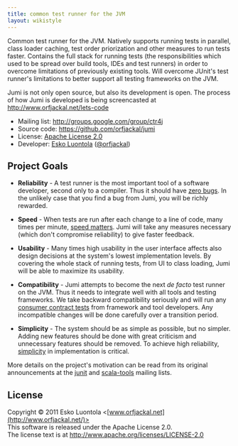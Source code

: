 ```yaml
---
title: common test runner for the JVM
layout: wikistyle
---
```


Common test runner for the JVM. Natively supports running tests in parallel, class loader caching, test order priorization and other measures to run tests faster. Contains the full stack for running tests (the responsibilities which used to be spread over build tools, IDEs and test runners) in order to overcome limitations of previously existing tools. Will overcome JUnit's test runner's limitations to better support all testing frameworks on the JVM.

Jumi is not only open source, but also its development is open. The process of how Jumi is developed is being screencasted at <http://www.orfjackal.net/lets-code>

- Mailing list: <http://groups.google.com/group/ctr4j>
- Source code: <https://github.com/orfjackal/jumi>
- License: [Apache License 2.0](http://www.apache.org/licenses/LICENSE-2.0)
- Developer: [Esko Luontola](https://github.com/orfjackal) ([@orfjackal](http://twitter.com/orfjackal))


Project Goals
-------------

- **Reliability** - A test runner is the most important tool of a software developer, second only to a compiler. Thus it should have [zero bugs](http://jamesshore.com/Agile-Book/no_bugs.html). In the unlikely case that you find a bug from Jumi, you will be richly rewarded.

- **Speed** - When tests are run after each change to a line of code, many times per minute, [speed matters](http://agileinaflash.blogspot.com/2009/02/first.html). Jumi will take any measures necessary (which don't compromise reliability) to give faster feedback.

- **Usability** - Many times high usability in the user interface affects also design decisions at the system's lowest implementation levels. By covering the whole stack of running tests, from UI to class loading, Jumi will be able to maximize its usability.

- **Compatibility** - Jumi attempts to become the next *de facto* test runner on the JVM. Thus it needs to integrate well with all tools and testing frameworks. We take backward compatibility seriously and will run any [consumer contract tests](http://martinfowler.com/articles/consumerDrivenContracts.html) from framework and tool developers. Any incompatible changes will be done carefully over a transition period.

- **Simplicity** - The system should be as simple as possible, but no simpler. Adding new features should be done with great criticism and unnecessary features should be removed. To achieve high reliability, [simplicity](http://www.jbrains.ca/permalink/the-four-elements-of-simple-design) in implementation is critical.

More details on the project's motivation can be read from its original announcements at the [junit](http://tech.groups.yahoo.com/group/junit/message/22933) and [scala-tools](http://scala-programming-language.1934581.n4.nabble.com/scala-tools-Common-Test-Runner-for-JVM-td2536290.html) mailing lists.


License
-------

Copyright © 2011 Esko Luontola <[www.orfjackal.net](http://www.orfjackal.net/)>  
This software is released under the Apache License 2.0.  
The license text is at <http://www.apache.org/licenses/LICENSE-2.0>
